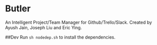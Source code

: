 # Butler
An Intelligent Project/Team Manager for Github/Trello/Slack. Created by Ayush Jain, Joseph Liu and Eric Ying.


##Dev
Run `sh nodedep.sh` to install the dependencies.
